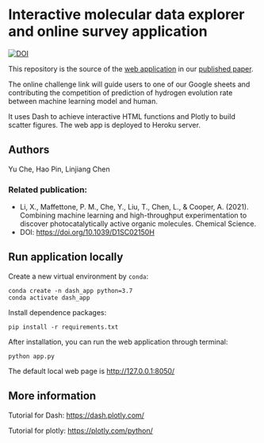 # Interactive molecular data explorer and online survey application
[![DOI](https://zenodo.org/badge/258546525.svg)](https://zenodo.org/badge/latestdoi/258546525)

This repository is the source of the [web application](https://www.molecular-photocatalysts-library.app) 
in our [published paper](https://doi.org/10.1039/D1SC02150H).

The online challenge link will guide users to one of our Google sheets and contributing 
the competition of prediction of hydrogen evolution rate between machine learning model and human.

It uses Dash to achieve interactive HTML functions and Plotly to build scatter figures.
The web app is deployed to Heroku server.


## Authors
Yu Che, Hao Pin, Linjiang Chen

### Related publication:
* Li, X., Maffettone, P. M., Che, Y., Liu, T., Chen, L., & Cooper, A. (2021). 
  Combining machine learning and high-throughput experimentation to discover 
  photocatalytically active organic molecules. Chemical Science.
* DOI: https://doi.org/10.1039/D1SC02150H

## Run application locally
Create a new virtual environment by ```conda```:

```
conda create -n dash_app python=3.7
conda activate dash_app
```

Install dependence packages:

```pip install -r requirements.txt```

After installation, you can run the web application through terminal:

```python app.py```

The default local web page is http://127.0.0.1:8050/

## More information
Tutorial for Dash:
https://dash.plotly.com/

Tutorial for plotly:
https://plotly.com/python/